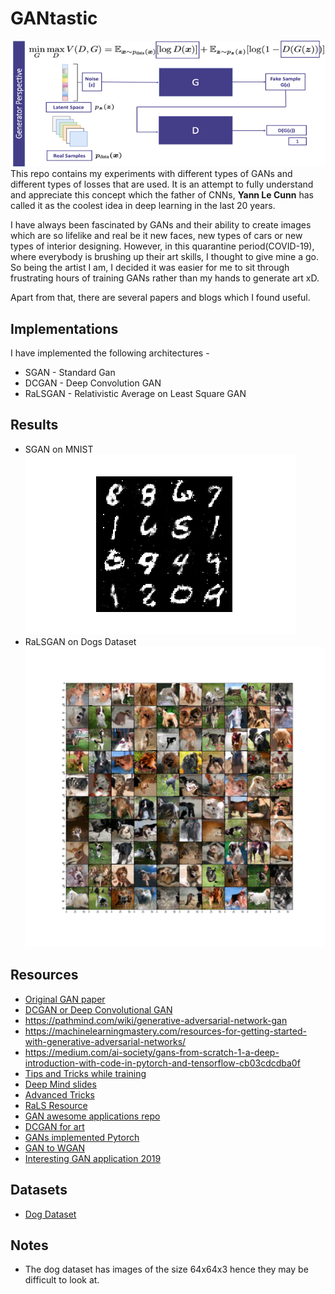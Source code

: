 # GANtastic
![](https://github.com/darthgera123/GANtastic/blob/master/results/SGAN_architecture.png)
This repo contains my experiments with different types of GANs and different types of losses that are used. It is an attempt to fully understand and appreciate this concept which the father of CNNs, **Yann Le Cunn** has called it as the coolest idea in deep learning in the last 20 years.  

I have always been fascinated by GANs and their ability to create images which are so lifelike and real be it new faces, new types of cars or new types of interior designing. However, in this quarantine period(COVID-19), where everybody is brushing up their art skills, I thought to give mine a go. So being the artist I am, I decided it was easier for me to sit through frustrating hours of training GANs rather than my hands to generate art xD.  

Apart from that, there are several papers and blogs which I found useful. 

## Implementations
I have implemented the following architectures - 
+ SGAN - Standard Gan
+ DCGAN - Deep Convolution GAN
+ RaLSGAN - Relativistic Average on Least Square GAN

## Results
+ SGAN on MNIST
![](https://github.com/darthgera123/GANtastic/blob/master/results/SGAN_result.png)
+ RaLSGAN on Dogs Dataset
![](https://github.com/darthgera123/GANtastic/blob/master/results/Improved_RaLSGAN.png)
## Resources
+ [Original GAN paper](https://arxiv.org/pdf/1406.2661.pdf)
+ [DCGAN or Deep Convolutional GAN](https://arxiv.org/pdf/1511.06434.pdf) 
+ https://pathmind.com/wiki/generative-adversarial-network-gan
+ https://machinelearningmastery.com/resources-for-getting-started-with-generative-adversarial-networks/
+ https://medium.com/ai-society/gans-from-scratch-1-a-deep-introduction-with-code-in-pytorch-and-tensorflow-cb03cdcdba0f
+ [Tips and Tricks while training](https://github.com/soumith/ganhacks)
+ [Deep Mind slides](http://www.gatsby.ucl.ac.uk/~balaji/Understanding-GANs.pdf)
+ [Advanced Tricks](https://towardsdatascience.com/10-lessons-i-learned-training-generative-adversarial-networks-gans-for-a-year-c9071159628)
+ [RaLS Resource](https://www.kaggle.com/c/generative-dog-images/discussion/99485)
+ [GAN awesome applications repo](https://github.com/nashory/gans-awesome-applications)
+ [DCGAN for art](https://www.ritchievink.com/blog/2018/07/16/generative-adversarial-networks-in-pytorch-the-distribution-of-art/)
+ [GANs implemented Pytorch](https://github.com/ozanciga/gans-with-pytorch)
+ [GAN to WGAN](https://lilianweng.github.io/lil-log/2017/08/20/from-GAN-to-WGAN.html)
+ [Interesting GAN application 2019](https://heartbeat.fritz.ai/artificial-art-how-gans-are-making-machines-creative-b99105627198)

## Datasets
+ [Dog Dataset](https://www.kaggle.com/c/generative-dog-images/data)

## Notes
+ The dog dataset has images of the size 64x64x3 hence they may be difficult to look at.
